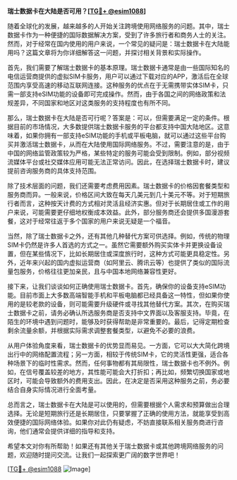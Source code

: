 **瑞士数据卡在大陆是否可用？[[TG💪+ @esim1088](https://t.me/s/esim1088)]**

随着全球化的发展，越来越多的人开始关注跨境使用网络服务的问题。其中，瑞士数据卡作为一种便捷的国际数据解决方案，受到了许多旅行者和商务人士的关注。然而，对于经常在国内使用的用户来说，一个常见的疑问是：瑞士数据卡在大陆能用吗？这篇文章将为你详细解答这一问题，并探讨相关背景和实际操作。

首先，我们需要了解瑞士数据卡的基本原理。瑞士数据卡通常是由一些国际知名的电信运营商提供的虚拟SIM卡服务，用户可以通过下载对应的APP，激活后在全球范围内享受高速的移动互联网连接。这种服务的优点在于无需携带实体SIM卡，只需一部支持eSIM功能的设备即可完成操作。然而，由于各国之间的网络政策和法规差异，不同国家和地区对这类服务的支持程度也有所不同。

那么，瑞士数据卡在大陆是否可行呢？答案是：可以，但需要满足一定的条件。根据目前的市场情况，大多数提供瑞士数据卡服务的平台都支持中国大陆地区。这意味着，如果你拥有一部支持eSIM功能的手机或平板电脑，就可以通过这些平台购买并激活瑞士数据卡，从而在大陆使用国际网络服务。不过，需要注意的是，由于中国的网络监管政策较为严格，某些特定的服务可能会受到限制。例如，部分视频流媒体平台或社交媒体应用可能无法正常访问。因此，在选择瑞士数据卡时，建议提前咨询服务商的具体支持范围。

除了技术层面的问题，我们还需要考虑费用因素。瑞士数据卡的价格因套餐类型和服务商而异。一般来说，价格区间大致在每天几美元到几十美元不等。对于短期旅行者而言，这种按天计费的方式相对灵活且经济实惠。但对于长期居住或工作的用户来说，可能需要更仔细地权衡成本效益。此外，部分服务商还会提供多国漫游套餐，这对于经常往返于多个国家的用户来说无疑是一个福音。

当然，除了瑞士数据卡之外，还有其他几种替代方案可供选择。例如，传统的物理SIM卡仍然是许多人首选的方式之一。虽然它需要额外购买实体卡并更换设备设置，但在某些情况下，比如长期居住或深度旅行时，这种方式可能更具稳定性。另外，近年来兴起的国内虚拟运营商（如阿里云、腾讯云等）也提供了类似的国际流量包服务，价格往往更加亲民，且与中国本地网络兼容性更好。

接下来，让我们谈谈如何正确使用瑞士数据卡。首先，确保你的设备支持eSIM功能。目前市面上大多数高端智能手机和平板电脑都已经具备这一特性，但如果你使用的是较老款的设备，则可能需要升级硬件或寻找其他替代方案。其次，在购买瑞士数据卡之前，请务必确认所选服务商是否支持中文界面以及客服支持。毕竟，在陌生的环境中遇到问题时，能够及时获得帮助是非常重要的。最后，记得定期检查剩余流量余额，并根据实际需求调整套餐类型，以避免不必要的浪费。

从用户体验角度来看，瑞士数据卡的优势显而易见。一方面，它可以大大简化跨境出行中的网络配置流程；另一方面，相较于传统SIM卡，它的灵活性更强，适合各种场景下的临时性需求。然而，任何事物都有其局限性，瑞士数据卡也不例外。例如，在信号覆盖较差的地方，其性能可能会大打折扣；再比如，频繁切换国家或地区时，可能会导致额外的费用支出。因此，在决定是否采用这种服务之前，务必要结合自身实际情况进行全面考量。

总而言之，瑞士数据卡在大陆是可以使用的，但需要根据个人需求和预算做出合理选择。无论是短期旅行还是长期居住，只要掌握了正确的使用方法，就能享受到高效便捷的国际网络体验。如果你对此仍有疑虑，不妨直接联系相关服务商进行咨询，他们通常会提供详细的指导和支持。

希望本文对你有所帮助！如果还有其他关于瑞士数据卡或其他跨境网络服务的问题，欢迎随时提问交流。让我们一起探索更广阔的数字世界吧！

[[TG💪+ @esim1088](https://t.me/s/esim1088) ![Image](https://i.postimg.cc/4NQfJmqS/Snipaste-2025-05-13-00-14-12.png)]